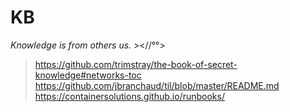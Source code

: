 # KB
*Knowledge is from others us.* ><//°°>

> https://github.com/trimstray/the-book-of-secret-knowledge#networks-toc
> https://github.com/jbranchaud/til/blob/master/README.md
> https://containersolutions.github.io/runbooks/